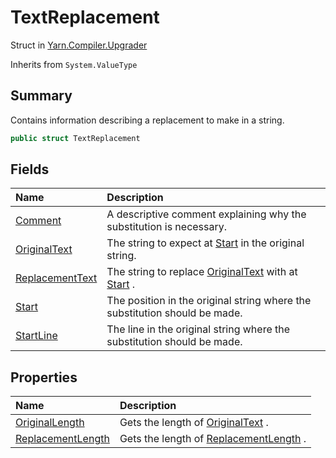# TextReplacement

Struct in [Yarn.Compiler.Upgrader](/docs/api/csharp/yarn.compiler.upgrader.md)

Inherits from `System.ValueType`

## Summary


Contains information describing a replacement to make in a string.


```csharp
public struct TextReplacement
```

## Fields

|Name|Description|
|:---|:---|
|[Comment](/docs/api/csharp/yarn.compiler.upgrader.textreplacement.comment.md)|A descriptive comment explaining why the substitution is necessary.|
|[OriginalText](/docs/api/csharp/yarn.compiler.upgrader.textreplacement.originaltext.md)|The string to expect at  <a href="yarn.compiler.upgrader.textreplacement.start.md">Start</a>  in the original string.|
|[ReplacementText](/docs/api/csharp/yarn.compiler.upgrader.textreplacement.replacementtext.md)|The string to replace  <a href="yarn.compiler.upgrader.textreplacement.originaltext.md">OriginalText</a>  with at  <a href="yarn.compiler.upgrader.textreplacement.start.md">Start</a> .|
|[Start](/docs/api/csharp/yarn.compiler.upgrader.textreplacement.start.md)|The position in the original string where the substitution should be made.|
|[StartLine](/docs/api/csharp/yarn.compiler.upgrader.textreplacement.startline.md)|The line in the original string where the substitution should be made.|

## Properties

|Name|Description|
|:---|:---|
|[OriginalLength](/docs/api/csharp/yarn.compiler.upgrader.textreplacement.originallength.md)|Gets the length of  <a href="yarn.compiler.upgrader.textreplacement.originaltext.md">OriginalText</a> .|
|[ReplacementLength](/docs/api/csharp/yarn.compiler.upgrader.textreplacement.replacementlength.md)|Gets the length of  <a href="yarn.compiler.upgrader.textreplacement.replacementlength.md">ReplacementLength</a> .|

